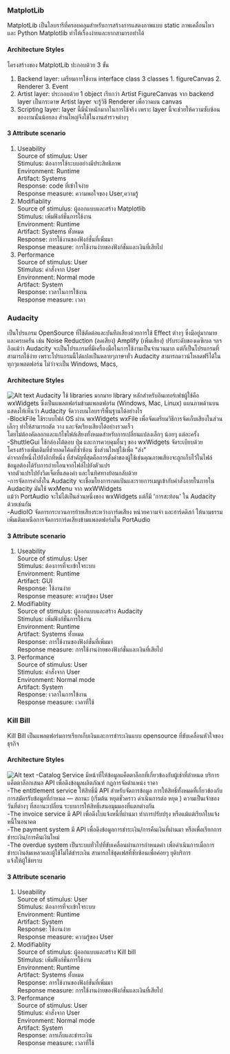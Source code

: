 ### MatplotLib

MatplotLib เป็นไลบรารีที่ครอบคลุมสำหรับการสร้างการแสดงภาพแบบ static ภาพเคลื่อนไหว และ Python Matplotlib ทำให้เรื่องง่ายและยากสามารถทำได้

#### Architecture Styles

โครงสร้างของ MatplotLib ปะกอบด้วย 3 ขั้น

1. Backend layer: เตรียมการใช้งาน interface class 3 classes 1. figureCanvas 2. Renderer 3. Event
2. Artist layer: ประกอบด้วย 1 object เรียกว่า Artist FigureCanvas จาก backend layer เป็นกระดาษ Artist layer จะรู้วิธี Renderer เพื่อวาดบน canvas
3. Scripting layer: layer นี้มีน้ำหนักมากในการใช้จริง เพราะ layer นี้จะช่วยให้ความซับซ้อนของงานนั้นน้อยลง ส่วนใหญ่จึงใช้ในงานสำรวจต่างๆ

#### 3 Attribute scenario

1. Useability<br />
   Source of stimulus: User<br />
   Stimulus: ต้องการใช้ระบบอย่างมีประสิทธิภาพ<br />
   Environment: Runtime<br />
   Artifact: Systems<br />
   Response: code ที่เข้าใจง่าย<br />
   Response measure: ความพอใจของ User,ความรู้<br />
2. Modifiablity<br />
   Source of stimulus: ผู้ออกแบบและสร้าง Matplotlib<br />
   Stimulus: เพิ่มฟังก์ชั่นการใช้งาน<br />
   Environment: Runtime<br />
   Artifact: Systems ทั้งหมด<br />
   Response: การใช้งานของฟังก์ชั่นที่เพิ่มมา<br />
   Response measure: การใช้งานง่ายของฟังก์ชั่นและเงินที่เสียไป<br />
3. Performance<br />
   Source of stimulus: User<br />
   Stimulus: คำสั่งจาก User<br />
   Environment: Normal mode<br />
   Artifact: System<br />
   Response: เวลาในการใข้งาน<br />
   Response measure: เวลา<br />

### Audacity

เป็นโปรแกรม OpenSource ที่ใช้ตัดต่อและบันทึกเสียงด้วยการใช้ Effect ต่างๆ ซึ่งมีอยู่มากมายและครบครัน เช่น Noise Reduction (ลดเสียง) Amplify (เพิ่มเสียง) ปรับระดับของเดซิเบล ฯลฯ ถึงแม้ว่า Audacity จะเป็นโปรแกรมที่มีเครื่องมือในการใช้งานเป็นจำนวนมาก แต่ก็เป็นโปรแกรมที่สามารถใช้ง่าย เพราะโปรแกรมนี้ได้แปลเป็นหลายๆภาษาทั่ว Audacity สามารถดาวน์โหลดฟรีได้ในทุกๆแพลตฟอร์ม ไม่ว่าจะเป็น Windows, Macs,

#### Architecture Styles

<img
  src="https://wiki.audacityteam.org/w/images/1/13/AudacityBlocks.png"
  alt="Alt text"
  style="display: inline-block; margin: 0 auto; max-width: 300px">
Audacity ใช้ libraries มากมาย library หลักสำหรับอินเทอร์เฟซผู้ใช้คือ wxWidgets ซึ่งเป็นแพลตฟอร์มข้ามแพลตฟอร์ม (Windows, Mac, Linux) แผนภาพด้านบนแสดงให้เห็นว่า Audacity จัดวางบนไลบรารีพื้นฐานได้อย่างไร<br />
-BlockFile ใช้ระบบไฟล์ OS ผ่าน wxWidgets wxFile เพื่อจัดเตรียมวิธีการจัดเก็บเสียงในส่วนเล็กๆ ทำให้สามารถตัด วาง และจัดเรียงเสียงได้อย่างรวดเร็ว <br />โดยไม่ต้องคัดลอกและแก้ไขไฟล์เสียงทั้งหมดสำหรับการเปลี่ยนแปลงเล็กๆ น้อยๆ แต่ละครั้ง<br />
-ShuttleGui ใช้กล่องโต้ตอบ ปุ่ม และการควบคุมอื่นๆ ของ wxWidgets จัดระเบียบด้วยโครงสร้างเพิ่มเติมที่ช่วยลดโค้ดที่ซ้ำซ้อน ซึ่งส่วนใหญ่ใช้เพื่อ "ส่ง" <br />ค่าจากที่หนึ่งไปยังอีกที่หนึ่ง ที่สำคัญที่สุดคือการตั้งค่าของผู้ใช้เช่นคุณภาพเสียงจะถูกเก็บไว้ในไฟล์ ข้อมูลต้องได้รับการถ่ายโอนจากไฟล์ไปยังตัวแปร <br />จากตัวแปรไปยังวิดเจ็ตที่แสดงค่า และในทิศทางย้อนกลับด้วย<br />
-การจัดการคำสั่งใน Audacity จะเชื่อมโยงการกดแป้นและรายการเมนูเข้ากับคำสั่งภายในภายใน Audacity มันใช้ wxMenu จาก wxWWidgets<br />
แม้ว่า PortAudio จะไม่ได้เป็นส่วนหนึ่งของ wxWidgets แต่ก็มี 'การสะท้อน' ใน Audacity ด้วยเช่นกัน<br />
-AudioIO จัดการกระบวนการย้ายเสียงระหว่างการ์ดเสียง หน่วยความจำ และฮาร์ดดิสก์ ให้นามธรรมเพิ่มเติมเหนือการจัดการการ์ดเสียงข้ามแพลตฟอร์มใน PortAudio<br />

#### 3 Attribute scenario

1. Useability<br />
   Source of stimulus: User<br />
   Stimulus: ต้องการที่จะเข้าใจระบบ<br />
   Environment: Runtime<br />
   Artifact: GUI<br />
   Response: ใช้งานง่าย<br />
   Response measure: ความรู้ของ User<br />
2. Modifiablity<br />
   Source of stimulus: ผู้ออกแบบและสร้าง Audacity<br />
   Stimulus: เพิ่มฟังก์ชั่นการใช้งาน<br />
   Environment: Runtime<br />
   Artifact: Systems ทั้งหมด<br />
   Response: การใช้งานของฟังก์ชั่นที่เพิ่มมา<br />
   Response measure: การใช้งานง่ายของฟังก์ชั่นและเงินที่เสียไป<br />
3. Performance<br />
   Source of stimulus: User<br />
   Stimulus: คำสั่งจาก User<br />
   Environment: Normal mode<br />
   Artifact: System<br />
   Response: เวลาในการใข้งาน<br />
   Response measure: เวลาที่ใช้<br />

### Kill Bill

Kill Bill เป็นแพลตฟอร์มการเรียกเก็บเงินและการชำระเงินแบบ opensource ที่ขับเคลื่อนหัวใจของธุรกิจ

#### Architecture Styles

<img
  src="https://killbill.io/wp-content/uploads/2014/01/kbcoreservices1.png?w=300"
  alt="Alt text"
  style="display: inline-block; margin: 0 auto; max-width: 300px">
-Catalog Service มีหน้าที่ให้ข้อมูลแค็ตตาล็อกที่เกี่ยวข้องกับผู้เช่าที่กำหนด บริการแค็ตตาล็อกเสนอ API เพื่อดึงข้อมูลผลิตภัณฑ์ กฎการจัดตำแหน่ง ราคา<br />
-The entitlement service ให้สิทธิ์มี API สำหรับจัดการข้อมูล การให้สิทธิ์ทั้งหมดที่เกี่ยวข้องกับการสมัครรับข้อมูลที่กำหนด — สถานะ (เริ่มต้น หยุดชั่วคราว ดำเนินการต่อ หยุด ) ความเป็นเจ้าของ วันที่ต่างๆ ที่สถานะเปลี่ยน ระบบการให้สิทธิ์เสนอมุมมองที่แตกต่างกัน<br />
-The invoice service มี API เพื่อดึงใบแจ้งหนี้ที่ผ่านมา ทำการปรับปรุง หรือแม้แต่เรียกใบแจ้งหนี้ในอนาคต<br />
-The payment system มี API เพื่อดึงข้อมูลการชำระเงิน/การคืนเงินที่ผ่านมา หรือเพื่อเรียกการชำระเงิน/การคืนเงินใหม่<br />
-The overdue system เป็นระบบทั่วไปที่ขับเคลื่อนผ่านการกำหนดค่า เพื่อดำเนินการเมื่อการชำระเงินล้มเหลวและผู้ใช้ไม่ได้ชำระเงิน สามารถใช้ชุดเฟสที่ซับซ้อนเพื่อค่อยๆ ยุติบริการ <br />แจ้งให้ผู้ใช้ทราบ

#### 3 Attribute scenario

1. Useability<br />
   Source of stimulus: User<br />
   Stimulus: ต้องการที่จะเข้าใจระบบ<br />
   Environment: Runtime<br />
   Artifact: System<br />
   Response: ใช้งานง่าย<br />
   Response measure: ความรู้ของ User<br />
2. Modifiablity<br />
   Source of stimulus: ผู้ออกแบบและสร้าง Kill bill<br />
   Stimulus: เพิ่มฟังก์ชั่นการใช้งาน<br />
   Environment: Runtime<br />
   Artifact: Systems ทั้งหมด<br />
   Response: การใช้งานของฟังก์ชั่นที่เพิ่มมา<br />
   Response measure: การใช้งานง่ายของฟังก์ชั่นและเงินที่เสียไป<br />
3. Performance<br />
   Source of stimulus: User<br />
   Stimulus: คำสั่งจาก User<br />
   Environment: Normal mode<br />
   Artifact: System<br />
   Response: การเก็บและชำระเงิน<br />
   Response measure: เวลาที่ใช้
